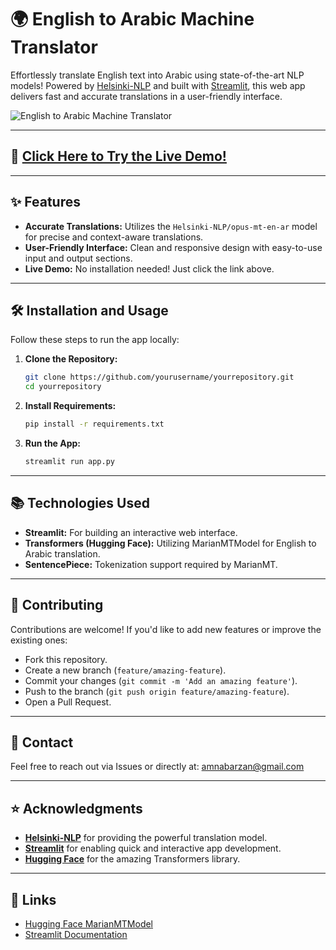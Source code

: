 
# 🌍 English to Arabic Machine Translator  
Effortlessly translate English text into Arabic using state-of-the-art NLP models! Powered by [Helsinki-NLP](https://huggingface.co/Helsinki-NLP) and built with [Streamlit](https://streamlit.io), this web app delivers fast and accurate translations in a user-friendly interface.  

![English to Arabic Machine Translator](https://raw.githubusercontent.com/yourusername/yourrepository/main/assets/translator_screenshot.png)

---

## 🚀 [**Click Here to Try the Live Demo!**](https://english2arabicmachine-translator.streamlit.app/)

---

## ✨ Features
- **Accurate Translations:** Utilizes the `Helsinki-NLP/opus-mt-en-ar` model for precise and context-aware translations.
- **User-Friendly Interface:** Clean and responsive design with easy-to-use input and output sections.
- **Live Demo:** No installation needed! Just click the link above.

---

## 🛠️ Installation and Usage  
Follow these steps to run the app locally:

1. **Clone the Repository:**
    ```sh
    git clone https://github.com/yourusername/yourrepository.git
    cd yourrepository
    ```

2. **Install Requirements:**
    ```sh
    pip install -r requirements.txt
    ```

3. **Run the App:**
    ```sh
    streamlit run app.py
    ```

---

## 📚 Technologies Used
- **Streamlit:** For building an interactive web interface.
- **Transformers (Hugging Face):** Utilizing MarianMTModel for English to Arabic translation.
- **SentencePiece:** Tokenization support required by MarianMT.

---

## 🤝 Contributing
Contributions are welcome! If you'd like to add new features or improve the existing ones:
- Fork this repository.
- Create a new branch (`feature/amazing-feature`).
- Commit your changes (`git commit -m 'Add an amazing feature'`).
- Push to the branch (`git push origin feature/amazing-feature`).
- Open a Pull Request.

---

## 📧 Contact
Feel free to reach out via Issues or directly at: amnabarzan@gmail.com

---

## ⭐️ Acknowledgments
- **[Helsinki-NLP](https://huggingface.co/Helsinki-NLP)** for providing the powerful translation model.
- **[Streamlit](https://streamlit.io)** for enabling quick and interactive app development.
- **[Hugging Face](https://huggingface.co)** for the amazing Transformers library.

---

## 🔗 Links  
- [Hugging Face MarianMTModel](https://huggingface.co/transformers/model_doc/marian.html)
- [Streamlit Documentation](https://docs.streamlit.io/)
